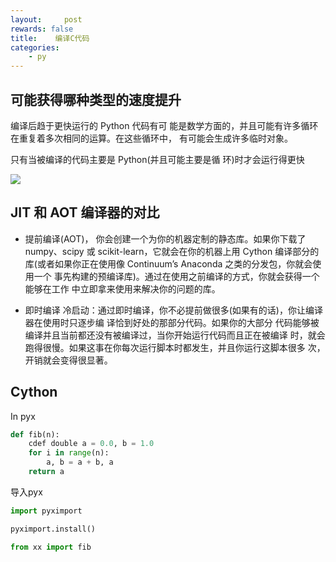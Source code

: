 ```yaml
---
layout:     post
rewards: false
title:    编译C代码
categories:
    - py
---
```



## 可能获得哪种类型的速度提升
编译后趋于更快运行的 Python 代码有可 能是数学方面的，并且可能有许多循环在重复着多次相同的运算。在这些循环中， 有可能会生成许多临时对象。

只有当被编译的代码主要是 Python(并且可能主要是循 环)时才会运行得更快

![](https://tva4.sinaimg.cn/large/006tNbRwgy1fud3kq2y4dj31kw166tat.jpg)

## JIT 和 AOT 编译器的对比
- 提前编译(AOT)，
你会创建一个为你的机器定制的静态库。如果你下载了 numpy、scipy 或 scikit-learn，它就会在你的机器上用 Cython 编译部分的 库(或者如果你正在使用像 Continuum’s Anaconda 之类的分发包，你就会使用一个 事先构建的预编译库)。通过在使用之前编译的方式，你就会获得一个能够在工作 中立即拿来使用来解决你的问题的库。

- 即时编译
冷启动：通过即时编译，你不必提前做很多(如果有的话)，你让编译器在使用时只逐步编 译恰到好处的那部分代码。如果你的大部分 代码能够被编译并且当前都还没有被编译过，当你开始运行代码而且正在被编译 时，就会跑得很慢。如果这事在你每次运行脚本时都发生，并且你运行这脚本很多 次，开销就会变得很显著。


## Cython
In pyx
```python
def fib(n):
    cdef double a = 0.0, b = 1.0
    for i in range(n):
        a, b = a + b, a
    return a
```
导入pyx
```python
import pyximport

pyximport.install()

from xx import fib
```

